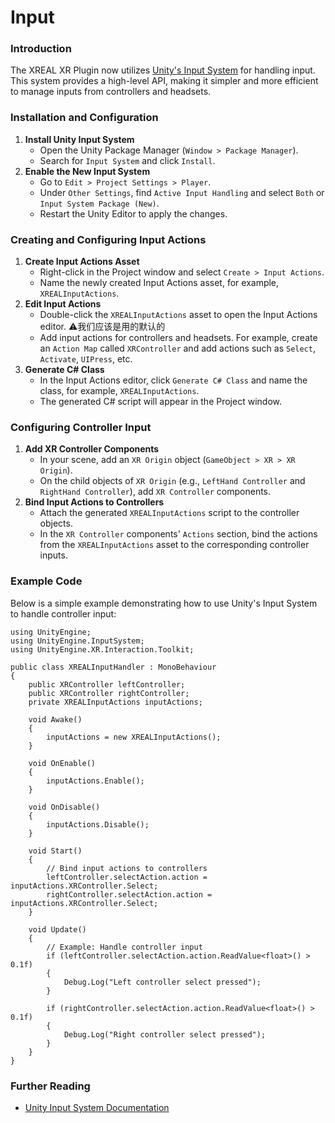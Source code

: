 # Input

### Introduction

The XREAL XR Plugin now utilizes [Unity's Input System](https://docs.unity3d.com/Packages/com.unity.inputsystem@1.8/manual/index.html) for handling input. This system provides a high-level API, making it simpler and more efficient to manage inputs from controllers and headsets.

### Installation and Configuration

1. **Install Unity Input System**
   - Open the Unity Package Manager (`Window > Package Manager`).
   - Search for `Input System` and click `Install`.
2. **Enable the New Input System**
   - Go to `Edit > Project Settings > Player`.
   - Under `Other Settings`, find `Active Input Handling` and select `Both` or `Input System Package (New)`.
   - Restart the Unity Editor to apply the changes.

### Creating and Configuring Input Actions

1. **Create Input Actions Asset**
   - Right-click in the Project window and select `Create > Input Actions`.
   - Name the newly created Input Actions asset, for example, `XREALInputActions`.
2. **Edit Input Actions**
   - Double-click the `XREALInputActions` asset to open the Input Actions editor. ⚠️我们应该是用的默认的
   - Add input actions for controllers and headsets. For example, create an `Action Map` called `XRController` and add actions such as `Select`, `Activate`, `UIPress`, etc.
3. **Generate C# Class**
   - In the Input Actions editor, click `Generate C# Class` and name the class, for example, `XREALInputActions`.
   - The generated C# script will appear in the Project window.

### Configuring Controller Input

1. **Add XR Controller Components**
   - In your scene, add an `XR Origin` object (`GameObject > XR > XR Origin`).
   - On the child objects of `XR Origin` (e.g., `LeftHand Controller` and `RightHand Controller`), add `XR Controller` components.
2. **Bind Input Actions to Controllers**
   - Attach the generated `XREALInputActions` script to the controller objects.
   - In the `XR Controller` components' `Actions` section, bind the actions from the `XREALInputActions` asset to the corresponding controller inputs.

### Example Code

Below is a simple example demonstrating how to use Unity's Input System to handle controller input:

```
using UnityEngine;
using UnityEngine.InputSystem;
using UnityEngine.XR.Interaction.Toolkit;

public class XREALInputHandler : MonoBehaviour
{
    public XRController leftController;
    public XRController rightController;
    private XREALInputActions inputActions;

    void Awake()
    {
        inputActions = new XREALInputActions();
    }

    void OnEnable()
    {
        inputActions.Enable();
    }

    void OnDisable()
    {
        inputActions.Disable();
    }

    void Start()
    {
        // Bind input actions to controllers
        leftController.selectAction.action = inputActions.XRController.Select;
        rightController.selectAction.action = inputActions.XRController.Select;
    }

    void Update()
    {
        // Example: Handle controller input
        if (leftController.selectAction.action.ReadValue<float>() > 0.1f)
        {
            Debug.Log("Left controller select pressed");
        }

        if (rightController.selectAction.action.ReadValue<float>() > 0.1f)
        {
            Debug.Log("Right controller select pressed");
        }
    }
}
```

### Further Reading

- [Unity Input System Documentation](https://docs.unity3d.com/Packages/com.unity.inputsystem@latest)